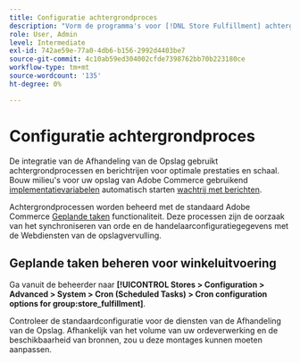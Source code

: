 ```yaml
---
title: Configuratie achtergrondproces
description: "Vorm de programma's voor [!DNL Store Fulfillment] achtergrondprocessen die worden gebruikt voor het synchroniseren van gegevens met de uitvoeringsservices."
role: User, Admin
level: Intermediate
exl-id: 742ae59e-77a0-4db6-b156-2992d4403be7
source-git-commit: 4c10ab59ed304002cfde7398762bb70b223180ce
workflow-type: tm+mt
source-wordcount: '135'
ht-degree: 0%

---
```



# Configuratie achtergrondproces

De integratie van de Afhandeling van de Opslag gebruikt achtergrondprocessen en berichtrijen voor optimale prestaties en schaal. Bouw milieu&#39;s voor uw opslag van Adobe Commerce gebruikend [implementatievariabelen](https://devdocs.magento.com/cloud/env/variables-deploy.html#cron_consumers_runner) automatisch starten [wachtrij met berichten](https://devdocs.magento.com/guides/v2.4/config-guide/mq/rabbitmq-overview.html).

Achtergrondprocessen worden beheerd met de standaard Adobe Commerce [Geplande taken](https://docs.magento.com/user-guide/system/cron.html) functionaliteit. Deze processen zijn de oorzaak van het synchroniseren van orde en de handelaarconfiguratiegegevens met de Webdiensten van de opslagvervulling.

## Geplande taken beheren voor winkeluitvoering

Ga vanuit de beheerder naar **[!UICONTROL Stores > Configuration > Advanced > System > Cron (Scheduled Tasks) > Cron configuration options for group:store_fulfillment]**.

Controleer de standaardconfiguratie voor de diensten van de Afhandeling van de Opslag. Afhankelijk van het volume van uw ordeverwerking en de beschikbaarheid van bronnen, zou u deze montages kunnen moeten aanpassen.
